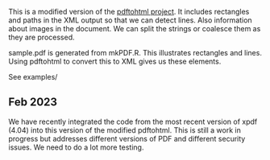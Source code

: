 This is a modified version of the [pdftohtml project](http://pdftohtml.sourceforge.net/).
It includes rectangles and paths in the XML output so that we can detect lines.
Also information about images in the document.
We can split the strings or coalesce them as they are processed.

sample.pdf is generated from mkPDF.R. This illustrates rectangles and lines.
Using pdftohtml to convert this to XML gives us these elements.

See examples/


## Feb 2023

We have recently integrated the code from the most recent version of xpdf (4.04) into this version of the modified
pdftohtml.
This is still a work in progress but addresses different versions of PDF and different security
issues.
We need to do a lot more testing.

